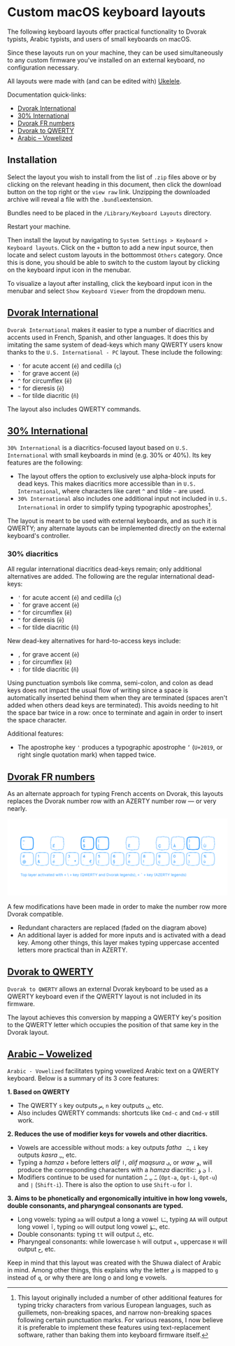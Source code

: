 # Custom macOS keyboard layouts

The following keyboard layouts offer practical functionality to Dvorak typists, Arabic typists, and users of small keyboards on macOS.

Since these layouts run on your machine, they can be used simultaneously to any custom firmware you've installed on an external keyboard, no configuration necessary.

All layouts were made with (and can be edited with) [Ukelele](https://software.sil.org/ukelele/).

Documentation quick-links: 

- [Dvorak International](#dvorak-international)
- [30% International](#30-international)
- [Dvorak FR numbers](#dvorak-fr-numbers)
- [Dvorak to QWERTY](#dvorak-to-qwerty)
- [Arabic – Vowelized](#arabic--vowelized)

## Installation

Select the layout you wish to install from the list of `.zip` files above or by clicking on the relevant heading in this document, then click the download button on the top right or the `view raw` link. Unzipping the downloaded archive will reveal a file with the `.bundle`extension.

Bundles need to be placed in the `/Library/Keyboard Layouts` directory.

Restart your machine.

Then install the layout by navigating to `System Settings > Keyboard > Keyboard layouts`. Click on the `+` button to add a new input source, then locate and select custom layouts in the bottommost `Others` category. Once this is done, you should be able to switch to the custom layout by clicking on the keyboard input icon in the menubar.

To visualize a layout after installing, click the keyboard input icon in the menubar and select  `Show Keyboard Viewer` from the dropdown menu.

## [Dvorak International](https://github.com/picturamundi/keyboard-layouts/blob/main/Dvorak%20International.bundle.zip)

`Dvorak International` makes it easier to type a number of diacritics and accents used in French, Spanish, and other languages. It does this by imitating the same system of dead-keys which many QWERTY users know thanks to the `U.S. International - PC` layout. These include the following:

- `'` for acute accent (`é`) and cedilla (`ç`)
- `` ` `` for grave accent (`è`)
- `^` for circumflex (`ê`)
- `"` for dieresis (`ë`)
- `~` for tilde diacritic (`ñ`)

The layout also includes QWERTY commands.


## [30% International](https://github.com/picturamundi/keyboard-layouts/blob/main/30%25%20International.bundle.zip)

`30% International` is a diacritics-focused layout based on `U.S. International` with small keyboards in mind (e.g. 30% or 40%). Its key features are the following:

- The layout offers the option to exclusively use alpha-block inputs for dead keys. This makes diacritics more accessible than in `U.S. International`, where characters like caret `^` and tilde `~` are used.
- `30% International` also includes one additional input not included in `U.S. International` in order to simplify typing typographic apostrophes[^1].

[^1]: This layout originally included a number of other additional features for typing tricky characters from various European languages, such as guillemets, non-breaking spaces, and narrow non-breaking spaces following certain punctuation marks. For various reasons, I now believe it is preferable to implement these features using text-replacement software, rather than baking them into keyboard firmware itself.

The layout is meant to be used with external keyboards, and as such it is QWERTY; any alternate layouts can be implemented directly on the external keyboard's controller.

### 30% diacritics

All regular international diacritics dead-keys remain; only additional alternatives are added. The following are the regular international dead-keys:

- `'` for acute accent (`é`) and cedilla (`ç`)
- `` ` `` for grave accent (`è`)
- `^` for circumflex (`ê`)
- `"` for dieresis (`ë`)
- `~` for tilde diacritic (`ñ`)

New dead-key alternatives for hard-to-access keys include:

- `,` for grave accent (`è`)
- `;` for circumflex (`ê`)
- `:` for tilde diacritic (`ñ`)

Using punctuation symbols like comma, semi-colon, and colon as dead keys does not impact the usual flow of writing since a space is automatically inserted behind them when they are terminated (spaces aren't added when others dead keys are terminated). This avoids needing to hit the space bar twice in a row: once to terminate and again in order to insert the space character.

Additional features:

- The apostrophe key `'` produces a typographic apostrophe `’` (`U+2019`, or right single quotation mark) when tapped twice.

<!-- Perhaps ideally, these additional features should be implemented using text replacement software rather than directly in the layout:

- In French, narrow non-breaking spaces (`U+202F`) are regularly used alongside of punctuation, preceding question marks, exclamation points, colons, and semi-colons. To facilitate typing these narrow non-breaking spaces, the aforementioned punctuation marks are turned into dead keys. When tapped once, they output their expected character; when tapped twice, they output a narrow non-breaking space followed by the character.
- Two additional dead-keys are added for other international characters: right angled bracket and left angled bracket. This simplifies the task of typing guillemets, or Spanish and French quotation marks. A double left angled bracket will output a left guillemet `«` followed by a (full-width) non-breaking space; a double right angled bracket will output a right guillemet `»` preceded by a non-breaking space. -->


## [Dvorak FR numbers](https://github.com/picturamundi/keyboard-layouts/blob/main/Dvorak%20FR%20numbers.bundle.zip)

As an alternate approach for typing French accents on Dvorak, this layouts replaces the Dvorak number row with an AZERTY number row — or very nearly.

![](images/dvorak-fr-numbers.svg)

A few modifications have been made in order to make the number row more Dvorak compatible.

- Redundant characters are replaced (faded on the diagram above)
- An additional layer is added for more inputs and is activated with a dead key. Among other things, this layer makes typing uppercase accented letters more practical than in AZERTY.


## [Dvorak to QWERTY](https://github.com/picturamundi/keyboard-layouts/blob/main/Dvorak%20to%20QWERTY.bundle.zip)

`Dvorak to QWERTY` allows an external Dvorak keyboard to be used as a QWERTY keyboard even if the QWERTY layout is not included in its firmware.

The layout achieves this conversion by mapping a QWERTY key's position to the QWERTY letter which occupies the position of that same key in the Dvorak layout.

## [Arabic – Vowelized](https://github.com/picturamundi/keyboard-layouts/blob/main/Arabic%20%E2%80%93%20Vowelized.bundle.zip)

`Arabic - Vowelized` facilitates typing vowelized Arabic text on a QWERTY keyboard. Below is a summary of its 3 core features: 

**1\. Based on QWERTY**

- The QWERTY `s` key outputs `س`, `n` key outputs `ن`, etc.
- Also includes QWERTY commands: shortcuts like `Cmd-c` and `Cmd-v` still work.
    
**2\. Reduces the use of modifier keys for vowels and other diacritics.**

- Vowels are accessible without mods: `a` key outputs _fatha_ ` ـَ`, `i` key outputs _kasra_ `ـِ`, etc.
- Typing a _hamza_ `ء` before letters _alif_ `ا`, _alif maqsura_ `ى`, or _waw_ `و`, will produce the corresponding characters with a _hamza_ diacritic: `أ` `ئ` `ؤ`.
- Modifiers continue to be used for nuntation `ـً` `ـٍ` `ـٌ` (`Opt-a`, `Opt-i`, `Opt-u`) and `إ` (`Shift-i`). There is also the option to use `Shift-u` for `أ`.

**3\. Aims to be phonetically and ergonomically intuitive in how long vowels, double consonants, and pharyngeal consonants are typed.**

- Long vowels: typing `aa` will output a long a vowel `ـَا`, typing `AA` will output long vowel `آ`, typing `oo` will output long vowel `ـَوْ`, etc. 
- Double consonants: typing `tt` will output `تّ`, etc.
- Pharyngeal consonants: while lowercase `h` will output `ه`, uppercase `H` will output  `ح`, etc.

Keep in mind that this layout was created with the Shuwa dialect of Arabic in mind. Among other things, this explains why the letter `ق` is mapped to `g` instead of `q`, or why there are long o and long e vowels.
